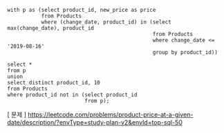 ```mysql
with p as (select product_id, new_price as price
           from Products
           where (change_date, product_id) in (select max(change_date), product_id
                                               from Products
                                               where change_date <= '2019-08-16'
                                               group by product_id))

select *
from p
union
select distinct product_id, 10
from Products
where product_id not in (select product_id
                         from p);
```

[ 문제 ] https://leetcode.com/problems/product-price-at-a-given-date/description/?envType=study-plan-v2&envId=top-sql-50
